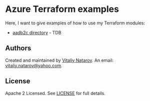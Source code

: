 # Azure Terraform examples

Here, I want to give examples of how to use my Terraform modules:


- [aadb2c directory](https://github.com/SebastianUA/terraform/tree/master/azure/examples/aadb2c_directory) - TDB



## Authors
Created and maintained by [Vitaliy Natarov](https://github.com/SebastianUA). An email: [vitaliy.natarov@yahoo.com](vitaliy.natarov@yahoo.com).

## License
Apache 2 Licensed. See [LICENSE](https://github.com/SebastianUA/terraform/blob/master/LICENSE) for full details.
